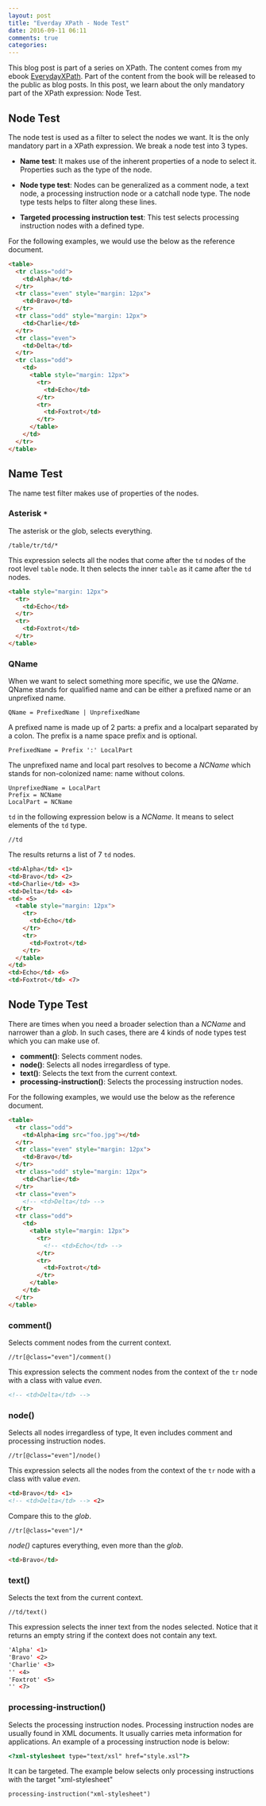 ```yaml
---
layout: post
title: "Everday XPath - Node Test"
date: 2016-09-11 06:11
comments: true
categories:
---
```


This blog post is part of a series on XPath. The content comes from my ebook [EverydayXPath](http://www.everydayxpath.com). Part of the content from the book will be released to the public as blog posts. In this post, we learn about the only mandatory part of the XPath expression: Node Test.

<!-- more -->

## Node Test

The node test is used as a filter to select the nodes we want. It is the only mandatory part in a XPath expression. We break a node test into 3 types.

 * __Name test__: It makes use of the inherent properties of a node to select it. Properties such as the type of the node.

 * __Node type test__: Nodes can be generalized as a comment node, a text node, a processing instruction node or a catchall node type. The node type tests helps to filter along these lines.

 * __Targeted processing instruction test__: This test selects processing instruction nodes with a defined type.

For the following examples, we would use the below as the reference document.

``` html
<table>
  <tr class="odd">
    <td>Alpha</td>
  </tr>
  <tr class="even" style="margin: 12px">
    <td>Bravo</td>
  </tr>
  <tr class="odd" style="margin: 12px">
    <td>Charlie</td>
  </tr>
  <tr class="even">
    <td>Delta</td>
  </tr>
  <tr class="odd">
    <td>
      <table style="margin: 12px">
        <tr>
          <td>Echo</td>
        </tr>
        <tr>
          <td>Foxtrot</td>
        </tr>
      </table>
    </td>
  </tr>
</table>
```

## Name Test

The name test filter makes use of properties of the nodes.

### Asterisk `*`

The asterisk or the glob, selects everything.

```
/table/tr/td/*
```

This expression selects all the nodes that come after the `td` nodes of the root level `table` node. It then selects the inner `table` as it came after the `td` nodes.

``` html
<table style="margin: 12px">
  <tr>
    <td>Echo</td>
  </tr>
  <tr>
    <td>Foxtrot</td>
  </tr>
</table>
```

### QName

When we want to select something more specific, we use the *QName*. QName stands for qualified name and can be either a prefixed name or an unprefixed name.

```
QName = PrefixedName | UnprefixedName
```

A prefixed name is made up of 2 parts: a prefix and a localpart separated by a colon. The prefix is a name space prefix and is optional.

```
PrefixedName = Prefix ':' LocalPart
```

The unprefixed name and local part resolves to become a *NCName* which stands for non-colonized name: name without colons.

```
UnprefixedName = LocalPart
Prefix = NCName
LocalPart = NCName
```

`td` in the following expression below is a *NCName*. It means to select elements of the `td` type.

```
//td
```

The results returns a list of 7 `td` nodes.

``` html
<td>Alpha</td> <1>
<td>Bravo</td> <2>
<td>Charlie</td> <3>
<td>Delta</td> <4>
<td> <5>
  <table style="margin: 12px">
    <tr>
      <td>Echo</td>
    </tr>
    <tr>
      <td>Foxtrot</td>
    </tr>
  </table>
</td>
<td>Echo</td> <6>
<td>Foxtrot</td> <7>
```

## Node Type Test

There are times when you need a broader selection than a *NCName* and narrower than a *glob*. In such cases, there are 4 kinds of node types test which you can make use of.

 * __comment()__: Selects comment nodes.
 * __node()__: Selects all nodes irregardless of type.
 * __text()__: Selects the text from the current context.
 * __processing-instruction()__: Selects the processing instruction nodes.

For the following examples, we would use the below as the reference document.

``` html
<table>
  <tr class="odd">
    <td>Alpha<img src="foo.jpg"></td>
  </tr>
  <tr class="even" style="margin: 12px">
    <td>Bravo</td>
  </tr>
  <tr class="odd" style="margin: 12px">
    <td>Charlie</td>
  </tr>
  <tr class="even">
    <!-- <td>Delta</td> -->
  </tr>
  <tr class="odd">
    <td>
      <table style="margin: 12px">
        <tr>
          <!-- <td>Echo</td> -->
        </tr>
        <tr>
          <td>Foxtrot</td>
        </tr>
      </table>
    </td>
  </tr>
</table>
```

### comment()

Selects comment nodes from the current context.

```
//tr[@class="even"]/comment()
```

This expression selects the comment nodes from the context of the `tr` node with a class with value *even*.

``` html
<!-- <td>Delta</td> -->
```

### node()

Selects all nodes irregardless of type, It even includes comment and processing instruction nodes.

```
//tr[@class="even"]/node()
```

This expression selects all the nodes from the context of the `tr` node with a class with value *even*.

``` html
<td>Bravo</td> <1>
<!-- <td>Delta</td> --> <2>
```

Compare this to the *glob*.

```
//tr[@class="even"]/*
```

*node()* captures everything, even more than the *glob*.

``` html
<td>Bravo</td>
```

### text()

Selects the text from the current context.

```
//td/text()
```

This expression selects the inner text from the nodes selected. Notice that it returns an empty string if the context does not contain any text.

``` html
'Alpha' <1>
'Bravo' <2>
'Charlie' <3>
'' <4>
'Foxtrot' <5>
'' <7>
```

### processing-instruction()

Selects the processing instruction nodes. Processing instruction nodes are usually found in XML documents. It usually carries meta information for applications. An example of a processing instruction node is below:

``` html
<?xml-stylesheet type="text/xsl" href="style.xsl"?>
```

It can be targeted. The example below selects only processing instructions with the target "xml-stylesheet"

```
processing-instruction("xml-stylesheet")
```
